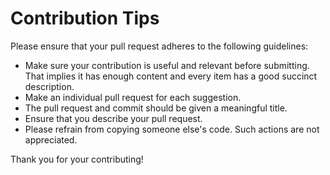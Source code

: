 # Contribution Tips

Please ensure that your pull request adheres to the following guidelines:

- Make sure your contribution is useful and relevant before submitting. That implies it has enough content and every item has a good succinct description.
- Make an individual pull request for each suggestion.
- The pull request and commit should be given a meaningful title.
- Ensure that you describe your pull request.
- Please refrain from copying someone else's code. Such actions are not appreciated.

Thank you for your contributing!
